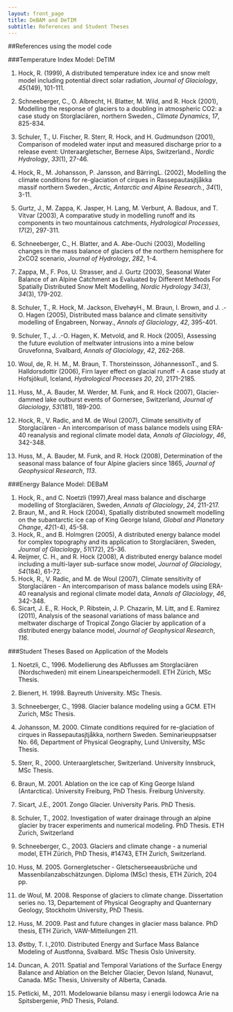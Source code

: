 ```yaml
---
layout: front_page
title: DeBAM and DeTIM
subtitle: References and Student Theses
---
```


##References using the model code

###Temperature Index Model: DeTIM

1. Hock, R. (1999), A distributed temperature index ice and snow melt model including potential direct solar radiation, *Journal of Glaciology*, *45*(149), 101-111.

2. Schneeberger, C., O. Albrecht, H. Blatter, M. Wild, and R. Hock (2001), Modelling the response of glaciers to a doubling in atmospheric CO2: a case study on Storglaciären, northern Sweden., *Climate Dynamics*, *17*, 825-834.

3. Schuler, T., U. Fischer, R. Sterr, R. Hock, and H. Gudmundson (2001), Comparison of modeled water input and measured discharge prior to a release event: Unteraargletscher, Bernese Alps, Switzerland., *Nordic Hydrology*, *33*(1), 27-46.

4. Hock, R., M. Johansson, P. Jansson, and BärringL. (2002), Modelling the climate conditions for re-glaciation of cirques in Rassepautasjtjåkka massif northern Sweden., *Arctic, Antarctic and Alpine Research.*, *34*(1), 3-11.

5. Gurtz, J., M. Zappa, K. Jasper, H. Lang, M. Verbunt, A. Badoux, and T. Vitvar (2003), A comparative study in modelling runoff and its components in two mountainous catchments, *Hydrological Processes*, *17*(2), 297-311.

6. Schneeberger, C., H. Blatter, and A. Abe-Ouchi (2003), Modelling changes in the mass balance of glaciers of the northern hemisphere for 2xCO2 scenario, *Journal of Hydrology*, *282*, 1-4.

7. Zappa, M., F. Pos, U. Strasser, and J. Gurtz (2003), Seasonal Water Balance of an Alpine Catchment as Evaluated by Different Methods For Spatially Distributed Snow Melt Modelling, *Nordic Hydrology 34(3)*, *34*(3), 179-202.

8. Schuler, T., R. Hock, M. Jackson, ElvehøyH., M. Braun, I. Brown, and J. .-O. Hagen (2005), Distributed mass balance and climate sensitivity modelling of Engabreen, Norway., *Annals of Glaciology*, *42*, 395-401.

9. Schuler, T., J. .-O. Hagen, K. Metvold, and R. Hock (2005), Assessing the future evolution of meltwater intrusions into a mine below Gruvefonna, Svalbard, *Annals of Glaciology*, *42*, 262-268.

10. Woul, de, R. H. M., M. Braun, T. Thorsteinsson, JóhannessonT., and S. Halldorsdottir (2006), Firn layer effect on glacial runoff - A case study at Hofsjökull, Iceland, *Hydrological Processes 20*, *20*, 2171-2185.

11. Huss, M., A. Bauder, M. Werder, M. Funk, and R. Hock (2007), Glacier-dammed lake outburst events of Gornersee, Switzerland, *Journal of Glaciology*, *53*(181), 189-200.

12. Hock, R., V. Radic, and M. de Woul (2007), Climate sensitivity of Storglaciären - An intercomparison of mass balance models using ERA-40 reanalysis and regional climate model data, *Annals of Glaciology*, *46*, 342-348.

13. Huss, M., A. Bauder, M. Funk, and R. Hock (2008), Determination of the seasonal mass balance of four Alpine glaciers since 1865, *Journal of Geophysical Research*, *113*.


###Energy Balance Model: DEBaM

1. Hock, R., and C. Noetzli (1997),Areal mass balance and discharge modelling of Storglaciären, Sweden, *Annals of Glaciology*, *24*, 211-217.
2. Braun, M., and R. Hock (2004), Spatially distributed snowmelt modelling on the subantarctic ice cap of King George Island, *Global and Planetary Change*, *42*(1-4), 45-58.
3. Hock, R., and B. Holmgren (2005), A distributed energy balance model for complex topography and its application to Storglaciären, Sweden, *Journal of Glaciology*, *51*(172), 25-36.
4. Reijmer, C. H., and R. Hock (2008), A distributed energy balance model including a multi-layer sub-surface snow model, *Journal of Glaciology*, *54*(184), 61-72.
5. Hock, R., V. Radic, and M. de Woul (2007), Climate sensitivity of Storglaciären - An intercomparison of mass balance models using ERA-40 reanalysis and regional climate model data, *Annals of Glaciology*, *46*, 342-348.
6. Sicart, J. E., R. Hock, P. Ribstein, J. P. Chazarin, M. Litt, and E. Ramirez (2011), Analysis of the seasonal variations of mass balance and meltwater discharge of Tropical Zongo Glacier by application of a distributed energy balance model, *Journal of Geophysical Research*, *116*.

###Student Theses Based on Application of the Models

1. Noetzli, C., 1996.
   Modellierung des Abflusses am Storglaciären (Nordschweden) mit einem Linearspeichermodell.
   ETH Zürich, MSc Thesis.

2. Bienert, H. 1998.
   Bayreuth University.
   MSc Thesis.

3. Schneeberger, C., 1998.
   Glacier balance modeling using a GCM. ETH Zurich,
   MSc Thesis.

4. Johansson, M. 2000.
   Climate conditions required for re-glaciation of cirques in Rassepautasjtjåkka, northern Sweden.
   Seminarieuppsatser No. 66,
   Department of Physical Geography,
   Lund University,
   MSc Thesis.

5. Sterr, R., 2000.
   Unteraargletscher, Switzerland.
   University Innsbruck, MSc Thesis.

6. Braun, M. 2001.
   Ablation on the ice cap of King George Island (Antarctica).
   University Freiburg, PhD Thesis. Freiburg University.

7. Sicart, J.E., 2001.
   Zongo Glacier. University Paris.
   PhD Thesis.

8. Schuler, T., 2002.
   Investigation of water drainage through an alpine glacier by tracer experiments and numerical modeling.
   PhD Thesis. ETH Zurich, Switzerland

9. Schneeberger, C., 2003.
   Glaciers and climate change - a numerial model,
   ETH Zürich, PhD Thesis, #14743,
   ETH Zurich, Switzerland.

10. Huss, M. 2005.
    Gornergletscher - Gletscherseeausbrüche und Massenbilanzabschätzungen.
    Diploma (MSc) thesis, ETH Zürich, 204 pp.

11. de Woul, M. 2008.
    Response of glaciers to climate change.
    Dissertation series no. 13, Departement of Physical Geography and Quanternary Geology,
    Stockholm University, PhD Thesis.

12. Huss, M. 2009.
    Past and future changes in glacier mass balance.
    PhD thesis,
    ETH Zürich, VAW-Mitteilungen 211.

13. Østby, T. I.,2010.
    Distributed Energy and Surface Mass Balance Modeling of Austfonna,
    Svalbard.
    MSc Thesis Oslo University.

14. Duncan, A. 2011.
    Spatial and Temporal Variations of the Surface Energy Balance and Ablation on the Belcher Glacier, Devon Island, Nunavut, Canada.
    MSc Thesis, University of Alberta, Canada.

15. Petlicki, M., 2011.
    Modelowanie bilansu masy i energii lodowca Arie na Spitsbergenie,
    PhD Thesis, Poland.
